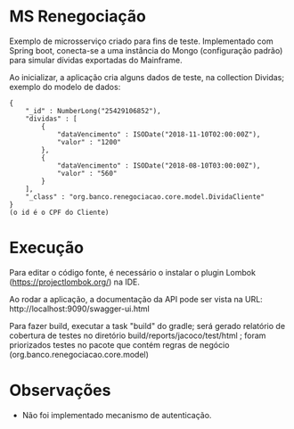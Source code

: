 # MS Renegociação

Exemplo de microsserviço criado para fins de teste. Implementado com Spring boot, conecta-se a uma instância do Mongo (configuração padrão) para simular dívidas exportadas do Mainframe.

Ao inicializar, a aplicação cria alguns dados de teste, na collection Dividas; exemplo do modelo de dados:


	{
		"_id" : NumberLong("25429106852"),
		"dividas" : [
			{
				"dataVencimento" : ISODate("2018-11-10T02:00:00Z"),
				"valor" : "1200"
			},
			{
				"dataVencimento" : ISODate("2018-08-10T03:00:00Z"),
				"valor" : "560"
			}
		],
		"_class" : "org.banco.renegociacao.core.model.DividaCliente"
	}
	(o id é o CPF do Cliente)


# Execução

Para editar o código fonte, é necessário o instalar o plugin Lombok (https://projectlombok.org/) na IDE.

Ao rodar a aplicação, a documentação da API pode ser vista na URL: http://localhost:9090/swagger-ui.html

Para fazer build, executar a task "build" do gradle; será gerado relatório de cobertura de testes no diretório build/reports/jacoco/test/html ; foram priorizados testes no pacote que contém regras de negócio (org.banco.renegociacao.core.model)

# Observações


* Não foi implementado mecanismo de autenticação. 
